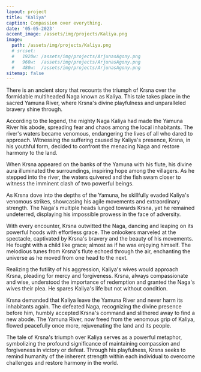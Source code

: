 ```yaml
---
layout: project
title: "Kaliya"
caption: Compassion over everything.
date: '05-05-2023'
accent_image: /assets/img/projects/Kaliya.png   
image: 
  path: /assets/img/projects/Kaliya.png
  # srcset: 
  #   1920w: /assets/img/projects/ArjunasAgony.png
  #   960w:  /assets/img/projects/ArjunasAgony.png
  #   480w:  /assets/img/projects/ArjunasAgony.png
sitemap: false
---
```


There is an ancient story that recounts the triumph of Krsna over the formidable multiheaded Naga known as Kaliya. This tale takes place in the sacred Yamuna River, where Krsna's divine playfulness and unparalleled bravery shine through.

According to the legend, the mighty Naga Kaliya had made the Yamuna River his abode, spreading fear and chaos among the local inhabitants. The river's waters became venomous, endangering the lives of all who dared to approach. Witnessing the suffering caused by Kaliya's presence, Krsna, in his youthful form, decided to confront the menacing Naga and restore harmony to the land.

When Krsna appeared on the banks of the Yamuna with his flute, his divine aura illuminated the surroundings, inspiring hope among the villagers. As he stepped into the river, the waters quivered and the fish swam closer to witness the imminent clash of two powerful beings.

As Krsna dove into the depths of the Yamuna, he skillfully evaded Kaliya's venomous strikes, showcasing his agile movements and extraordinary strength. The Naga's multiple heads lunged towards Krsna, yet he remained undeterred, displaying his impossible prowess in the face of adversity.

With every encounter, Krsna outwitted the Naga, dancing and leaping on its powerful hoods with effortless grace. The onlookers marveled at the spectacle, captivated by Krsna's bravery and the beauty of his movements. He fought with a child like grace; almost as if he was enjoying himself. The melodious tunes from Krsna's flute echoed through the air, enchanting the universe as he moved from one head to the next.

Realizing the futility of his aggression, Kaliya's wives would approach Krsna, pleading for mercy and forgiveness. Krsna, always compassionate and wise, understood the importance of redemption and granted the Naga's wives their plea. He spares Kaliya's life but not without condition.

Krsna demanded that Kaliya leave the Yamuna River and never harm its inhabitants again. The defeated Naga, recognizing the divine presence before him, humbly accepted Krsna's command and slithered away to find a new abode. The Yamuna River, now freed from the venomous grip of Kaliya, flowed peacefully once more, rejuvenating the land and its people.

The tale of Krsna's triumph over Kaliya serves as a powerful metaphor, symbolizing the profound significance of maintaining compassion and forgiveness in victory or defeat. Through his playfulness, Krsna seeks to remind humanity of the inherent strength within each individual to overcome challenges and restore harmony in the world.
